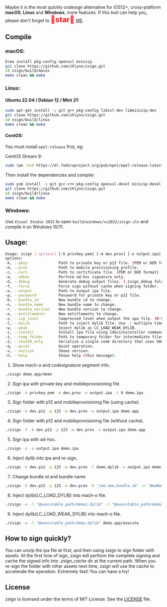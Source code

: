 Maybe it is the most quickly codesign alternative for iOS12+, cross-platform **macOS**, **Linux** and **Windows**, more features.
If this tool can help you, please don't forget to <font color=#FF0000 size=5>🌟**star**🌟</font> [ME](https://github.com/zhlynn).

## Compile 

### macOS:

```bash
brew install pkg-config openssl minizip
git clone https://github.com/zhlynn/zsign.git
cd zsign/build/macos
make clean && make
```

### Linux:

#### Ubuntu 22.04 / Debian 12 / Mint 21:

```bash
sudo apt-get install -y git g++ pkg-config libssl-dev libminizip-dev
git clone https://github.com/zhlynn/zsign.git
cd zsign/build/linux
make clean && make
```
#### CentOS:

You must install `epel-release` first, eg:

CentOS Stream 9:
```bash
sudo rpm -Uvh https://dl.fedoraproject.org/pub/epel/epel-release-latest-9.noarch.rpm
```

Then install the dependencies and compile:
```bash
sudo yum install -y git gcc-c++ pkg-config openssl-devel minizip-devel
git clone https://github.com/zhlynn/zsign.git
cd zsign/build/linux
make clean && make
```

### Windows:

Use `Visual Studio 2022` to open `build/windows/vs2022/zsign.sln` and compile it on Windows 10/11.
  
## Usage:

```bash
Usage: zsign [-options] [-k privkey.pem] [-m dev.prov] [-o output.ipa] file|folder
options:
-k, --pkey              Path to private key or p12 file. (PEM or DER format)
-m, --prov              Path to mobile provisioning profile.
-c, --cert              Path to certificate file. (PEM or DER format)
-a, --adhoc             Perform ad-hoc signature only.
-d, --debug             Generate debug output files. (.zsign_debug folder)
-f, --force             Force sign without cache when signing folder.
-o, --output            Path to output ipa file.
-p, --password          Password for private key or p12 file.
-b, --bundle_id         New bundle id to change.
-n, --bundle_name       New bundle name to change.
-r, --bundle_version    New bundle version to change.
-e, --entitlements      New entitlements to change.
-z, --zip_level         Compressed level when output the ipa file. (0-9)
-l, --dylib             Path to inject dylib file. Use -l multiple time to inject multiple dylib files at once.
-w, --weak              Inject dylib as LC_LOAD_WEAK_DYLIB.
-i, --install           Install ipa file using ideviceinstaller command for test.
-t, --temp_folder       Path to temporary folder for intermediate files.
-2, --sha256_only       Serialize a single code directory that uses SHA256.
-q, --quiet             Quiet operation.
-v, --version           Shows version.
-h, --help              Shows help (this message).
```

1. Show mach-o and codesignature segment info.
```bash
./zsign demo.app/demo
```

2. Sign ipa with private key and mobileprovisioning file.
```bash
./zsign -k privkey.pem -m dev.prov -o output.ipa -z 9 demo.ipa
```

3. Sign folder with p12 and mobileprovisioning file (using cache).
```bash
./zsign -k dev.p12 -p 123 -m dev.prov -o output.ipa demo.app
```

4. Sign folder with p12 and mobileprovisioning file (without cache).
```bash
./zsign -f -k dev.p12 -p 123 -m dev.prov -o output.ipa demo.app
```

5. Sign ipa with ad-hoc.
```bash
./zsign -a -o output.ipa demo.ipa
```

6. Inject dylib into ipa and re-sign.
```bash
./zsign -k dev.p12 -p 123 -m dev.prov -l demo.dylib -o output.ipa demo.ipa
```

7. Change bundle id and bundle name
```bash
./zsign -k dev.p12 -p 123 -m dev.prov -b 'com.new.bundle.id' -n 'NewName' -o output.ipa demo.ipa
```

8. Inject dylib(LC_LOAD_DYLIB) into mach-o file.
```bash
./zsign -a -l "@executable_path/demo1.dylib" -l "@executable_path/demo2.dylib" demo.app/execute
```

9. Inject dylib(LC_LOAD_WEAK_DYLIB) into mach-o file.
```bash
./zsign -w -l "@executable_path/demo.dylib" demo.app/execute
```

## How to sign quickly?

You can unzip the ipa file at first, and then using zsign to sign folder with assets.
At the first time of sign, zsign will perform the complete signing and cache the signed info into *.zsign_cache* dir at the current path.
When you re-sign the folder with other assets next time, zsign will use the cache to accelerate the operation. Extremely fast! You can have a try!


## License

zsign is licensed under the terms of MIT License. See the [LICENSE](LICENSE) file.
